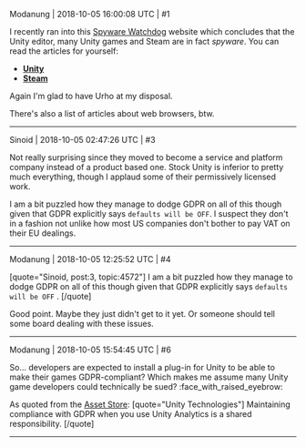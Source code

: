 Modanung | 2018-10-05 16:00:08 UTC | #1

I recently ran into this [Spyware Watchdog](https://spyware.neocities.org/) website which concludes that the Unity editor, many Unity games and Steam are in fact _spyware_.
You can read the articles for yourself:
- **[Unity](https://spyware.neocities.org/articles/unity.html)**
- **[Steam](https://spyware.neocities.org/articles/steam.html)**

Again I'm glad to have Urho at my disposal.

There's also a list of articles about web browsers, btw.

-------------------------

Sinoid | 2018-10-05 02:47:26 UTC | #3

Not really surprising since they moved to become a service and platform company instead of a product based one. Stock Unity is inferior to pretty much everything, though I applaud some of their permissively licensed work.

I am a bit puzzled how they manage to dodge GDPR on all of this though given that GDPR explicitly says `defaults will be OFF`. I suspect they don't in a fashion not unlike how most US companies don't bother to pay VAT on their EU dealings.

-------------------------

Modanung | 2018-10-05 12:25:52 UTC | #4

[quote="Sinoid, post:3, topic:4572"]
I am a bit puzzled how they manage to dodge GDPR on all of this though given that GDPR explicitly says `defaults will be OFF` .
[/quote]

Good point. Maybe they just didn't get to it yet. Or someone should tell some board dealing with these issues.

-------------------------

Modanung | 2018-10-05 15:54:45 UTC | #6

So... developers are expected to install a plug-in for Unity to be able to make their games GDPR-compliant? Which makes me assume many Unity game developers could technically be sued? :face_with_raised_eyebrow:

As quoted from the [Asset Store](https://assetstore.unity.com/packages/add-ons/services/unity-data-privacy-plug-in-118922):
[quote="Unity Technologies"]
Maintaining compliance with GDPR when you use Unity Analytics is a shared responsibility.
[/quote]

-------------------------

